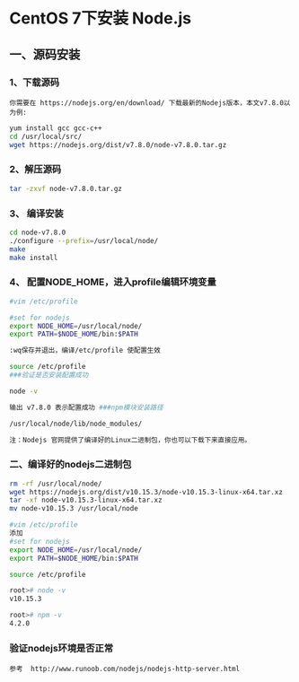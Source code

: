 # CentOS 7下安装 Node.js

## 一、源码安装

### 1、下载源码
    你需要在 https://nodejs.org/en/download/ 下载最新的Nodejs版本，本文v7.8.0以为例:
```bash
yum install gcc gcc-c++
cd /usr/local/src/
wget https://nodejs.org/dist/v7.8.0/node-v7.8.0.tar.gz
```

### 2、解压源码
```bash
tar -zxvf node-v7.8.0.tar.gz
```

### 3、 编译安装
```bash
cd node-v7.8.0
./configure --prefix=/usr/local/node/
make
make install
```

### 4、 配置NODE_HOME，进入profile编辑环境变量
```bash
#vim /etc/profile

#set for nodejs
export NODE_HOME=/usr/local/node/
export PATH=$NODE_HOME/bin:$PATH

:wq保存并退出，编译/etc/profile 使配置生效

source /etc/profile
###验证是否安装配置成功

node -v

输出 v7.8.0 表示配置成功 ###npm模块安装路径

/usr/local/node/lib/node_modules/

注：Nodejs 官网提供了编译好的Linux二进制包，你也可以下载下来直接应用。
```

### 二、编译好的nodejs二进制包
```bash
rm -rf /usr/local/node/
wget https://nodejs.org/dist/v10.15.3/node-v10.15.3-linux-x64.tar.xz
tar -xf node-v10.15.3-linux-x64.tar.xz
mv node-v10.15.3 /usr/local/node

#vim /etc/profile
添加
#set for nodejs
export NODE_HOME=/usr/local/node/
export PATH=$NODE_HOME/bin:$PATH

source /etc/profile

root># node -v
v10.15.3

root># npm -v
4.2.0
```

### 验证nodejs环境是否正常

    参考  http://www.runoob.com/nodejs/nodejs-http-server.html

